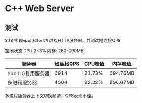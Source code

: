 # C++ Web Server

## 测试

3.18 实现epoll和fork多进程HTTP服务器，并测试短连接QPS

空闲状态
CPU:2~3%
内存: 280~290MB

| 服务器 | 短连接QPS | CPU峰值 | 内存峰值 |
| ------- | ------- | ------- | ------- |
| epoll IO复用服务器 | 6914 | 21.73% | 694.76MB |
| 多进程服务器 | 4304 | 92.32% | 298.07MB |

多进程服务器上下文切换频繁，QPS表现不佳。
